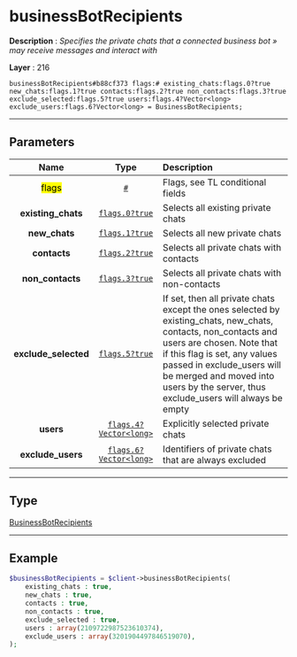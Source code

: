# businessBotRecipients

**Description** : *Specifies the private chats that a connected business bot &raquo; may receive messages and interact with*

**Layer** : 216

```tl
businessBotRecipients#b88cf373 flags:# existing_chats:flags.0?true new_chats:flags.1?true contacts:flags.2?true non_contacts:flags.3?true exclude_selected:flags.5?true users:flags.4?Vector<long> exclude_users:flags.6?Vector<long> = BusinessBotRecipients;
```

---

## Parameters

| Name | Type | Description |
| :---: | :---: | :--- |
| <mark>flags</mark> | [`#`](type/#) | Flags, see TL conditional fields |
| **existing_chats** | [`flags.0?true`](type/true) | Selects all existing private chats |
| **new_chats** | [`flags.1?true`](type/true) | Selects all new private chats |
| **contacts** | [`flags.2?true`](type/true) | Selects all private chats with contacts |
| **non_contacts** | [`flags.3?true`](type/true) | Selects all private chats with non-contacts |
| **exclude_selected** | [`flags.5?true`](type/true) | If set, then all private chats except the ones selected by existing_chats, new_chats, contacts, non_contacts and users are chosen. Note that if this flag is set, any values passed in exclude_users will be merged and moved into users by the server, thus exclude_users will always be empty |
| **users** | [`flags.4?Vector<long>`](type/long) | Explicitly selected private chats |
| **exclude_users** | [`flags.6?Vector<long>`](type/long) | Identifiers of private chats that are always excluded |

---

## Type

[BusinessBotRecipients](type/BusinessBotRecipients)

---

## Example

```php
$businessBotRecipients = $client->businessBotRecipients(
	existing_chats : true,
	new_chats : true,
	contacts : true,
	non_contacts : true,
	exclude_selected : true,
	users : array(2109722987523610374),
	exclude_users : array(3201904497846519070),
);
```
